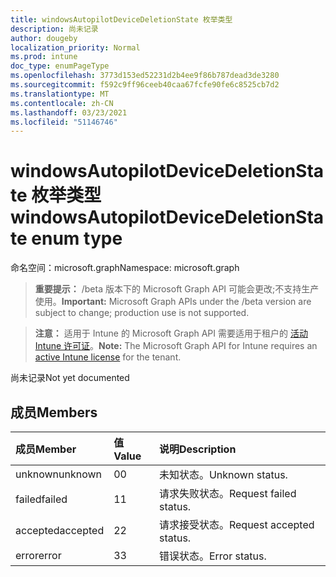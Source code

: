 ```yaml
---
title: windowsAutopilotDeviceDeletionState 枚举类型
description: 尚未记录
author: dougeby
localization_priority: Normal
ms.prod: intune
doc_type: enumPageType
ms.openlocfilehash: 3773d153ed52231d2b4ee9f86b787dead3de3280
ms.sourcegitcommit: f592c9ff96ceeb40caa67fcfe90fe6c8525cb7d2
ms.translationtype: MT
ms.contentlocale: zh-CN
ms.lasthandoff: 03/23/2021
ms.locfileid: "51146746"
---
```

# <a name="windowsautopilotdevicedeletionstate-enum-type"></a><span data-ttu-id="7b956-103">windowsAutopilotDeviceDeletionState 枚举类型</span><span class="sxs-lookup"><span data-stu-id="7b956-103">windowsAutopilotDeviceDeletionState enum type</span></span>

<span data-ttu-id="7b956-104">命名空间：microsoft.graph</span><span class="sxs-lookup"><span data-stu-id="7b956-104">Namespace: microsoft.graph</span></span>

> <span data-ttu-id="7b956-105">**重要提示：** /beta 版本下的 Microsoft Graph API 可能会更改;不支持生产使用。</span><span class="sxs-lookup"><span data-stu-id="7b956-105">**Important:** Microsoft Graph APIs under the /beta version are subject to change; production use is not supported.</span></span>

> <span data-ttu-id="7b956-106">**注意：** 适用于 Intune 的 Microsoft Graph API 需要适用于租户的 [活动 Intune 许可证](https://go.microsoft.com/fwlink/?linkid=839381)。</span><span class="sxs-lookup"><span data-stu-id="7b956-106">**Note:** The Microsoft Graph API for Intune requires an [active Intune license](https://go.microsoft.com/fwlink/?linkid=839381) for the tenant.</span></span>

<span data-ttu-id="7b956-107">尚未记录</span><span class="sxs-lookup"><span data-stu-id="7b956-107">Not yet documented</span></span>

## <a name="members"></a><span data-ttu-id="7b956-108">成员</span><span class="sxs-lookup"><span data-stu-id="7b956-108">Members</span></span>
|<span data-ttu-id="7b956-109">成员</span><span class="sxs-lookup"><span data-stu-id="7b956-109">Member</span></span>|<span data-ttu-id="7b956-110">值</span><span class="sxs-lookup"><span data-stu-id="7b956-110">Value</span></span>|<span data-ttu-id="7b956-111">说明</span><span class="sxs-lookup"><span data-stu-id="7b956-111">Description</span></span>|
|:---|:---|:---|
|<span data-ttu-id="7b956-112">unknown</span><span class="sxs-lookup"><span data-stu-id="7b956-112">unknown</span></span>|<span data-ttu-id="7b956-113">0</span><span class="sxs-lookup"><span data-stu-id="7b956-113">0</span></span>|<span data-ttu-id="7b956-114">未知状态。</span><span class="sxs-lookup"><span data-stu-id="7b956-114">Unknown status.</span></span>|
|<span data-ttu-id="7b956-115">failed</span><span class="sxs-lookup"><span data-stu-id="7b956-115">failed</span></span>|<span data-ttu-id="7b956-116">1</span><span class="sxs-lookup"><span data-stu-id="7b956-116">1</span></span>|<span data-ttu-id="7b956-117">请求失败状态。</span><span class="sxs-lookup"><span data-stu-id="7b956-117">Request failed status.</span></span>|
|<span data-ttu-id="7b956-118">accepted</span><span class="sxs-lookup"><span data-stu-id="7b956-118">accepted</span></span>|<span data-ttu-id="7b956-119">2</span><span class="sxs-lookup"><span data-stu-id="7b956-119">2</span></span>|<span data-ttu-id="7b956-120">请求接受状态。</span><span class="sxs-lookup"><span data-stu-id="7b956-120">Request accepted status.</span></span>|
|<span data-ttu-id="7b956-121">error</span><span class="sxs-lookup"><span data-stu-id="7b956-121">error</span></span>|<span data-ttu-id="7b956-122">3</span><span class="sxs-lookup"><span data-stu-id="7b956-122">3</span></span>|<span data-ttu-id="7b956-123">错误状态。</span><span class="sxs-lookup"><span data-stu-id="7b956-123">Error status.</span></span>|




